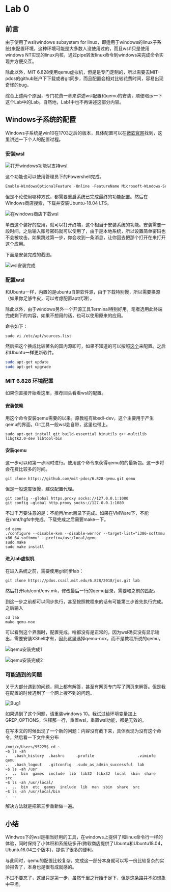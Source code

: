 # Lab 0

## 前言

由于使用了wsl(windows subsystem for linux，即适用于windows的linux子系统)来配置环境，这种环境可能是大多数人没使用过的，而且wsl1只是使用windows NT实现的linux内核，通过pipe转发linux命令到windows来完成命令实现并方便交互。

除此以外，MIT 6.828使用qemu虚拟机，但是是专门定制的，所以需要去MIT-pdos的github账户下下载或者git同步，而且配置会相对比较花费时间，容易出现奇怪的bug。

综合上述两个原因，专门花费一章来讲述wsl配置和qemu的安装，顺便暗示一下这个Lab中的Lab。自然地，Lab1中也不再讲述这部分内容。

## Windows子系统的配置

Windows子系统是win10在1703之后的版本，具体配置可以在[微软官网](https://docs.microsoft.com/zh-cn/windows/wsl/install-win10)找到，这里讲述一下个人的配置过程。

### 安装wsl

![打开windows功能以支持wsl](img/windows功能打开.png)

这个功能也可以使用管理员下的Powershell完成。

```powershell
Enable-WindowsOptionalFeature -Online -FeatureName Microsoft-Windows-Subsystem-Linux
```

但是不论使用哪种方式，都需要重启系统已完成最终的功能配置。然后在Windows商店搜索，下载并安装Ubuntu-18.04 LTS。

![在windows商店下载wsl](img/ubuntu安装.png)

单击这个装好的应用，就可以打开终端，这个相当于安装系统的功能。安装需要一段时间，之后输入账号密码就可以使用了，由于是本地系统，所以设置简单密码也不会被攻击。如果跳过第一步，你会收到一条消息，让你回去把那个打开在来打开这个应用。

下面是安装完成的截图。

![wsl安装完成](img/ubuntu安装2.png)

### 配置wsl

和Ubuntu一样，内置的是ubuntu自带软件源，由于下载特别慢，所以需要换源（如果你足够牛皮，可以考虑配置apt代理）。

除此以外，由于windows另外一个开源工具Terminal特别好用，笔者选用此终端完成剩下的内容，如果不想用的话，也可以使用原来的应用。

命令如下：

```shell
sudo vi /etc/apt/sources.list
```

然后把这个换成比较著名的国内源即可，如果不知道的可以按照[这个](https://os.vampire.rip/speedup.html)来配置。之后和Ubuntu一样更新软件。

```sh
sudo apt-get update
sudo apt-get upgrade
```

### MIT 6.828 环境配置

如果你直接开始看这里，推荐回头看看wsl的配置。

#### 安装依赖

用这个命令安装qemu需要的以来。原教程有libsdl-dev，这个主要用于产生qemu的界面。Git工具一般wsl会自带，这里也带上。

```shell
sudo apt-get install git build-essential binutils g++-multilib libgtk2.0-dev libtool-bin
```

#### 安装qemu

这一步可以和第一步同时进行。使用这个命令来获得qemu的的最新包。这一步将会花费比较多的时间。

```shell
git clone https://github.com/mit-pdos/6.828-qemu.git qemu
```

但是一般速度很慢，建议配置代理。

```shell
git config --global https.proxy socks://127.0.0.1:1080
git config –global http.proxy socks://127.0.0.1:1080
```

不过千万要注意的是：不能再/mnt目录下完成。如果在VMWare下，不能在/mnt/hgfs中完成。下载完成之后需要make一下。

```shell
cd qemu
./configure --disable-kvm --disable-werror --target-list="i386-softmmu x86_64-softmmu" --prefix=/usr/local/qemu
sudo make
sudo make install
```

#### 进入lab虚拟机

在进入系统之前，需要使用git同步lab：

```shell
git clone https://pdos.csail.mit.edu/6.828/2018/jos.git lab
```

然后打开lab/conf/env.mk，修改最后一行的qemu目录，需要和之前的匹配。



到这一步之前都可以同步执行，甚至按照教程来的话有可能第三步首先执行完成。之后输入

```shell
cd lab
make qemu-nox
```

可以看到这个界面时，配置完成。啥都没有是正常的，因为wsl确实没有显示输出，需要安装XShell才有，因此这里选择qemu-nox，而不是教程所说的qemu。

![qemu安装完成1](img/qemu安装完成.png)

![qemu安装完成2](img/qemu安装完成2.png)

### 可能遇到的问题

关于大部分遇到的问题，网上都有解答，甚至有网页专门写了网页来解答。但是我在配置的时候遇到了一个网上搜不到的问题。

![Bug1](img/Bug1.png)

如果遇到了这个问题，请重装windows 10。我试过给环境变量加上GREP_OPTIONS，注释那一行，重置wsl，重置wsl功能，都是无效的。

在写本文的时候出现了一个新的问题：内容没有截下来，具体表现为没有这个命令，然后看一下文件夹分布

```shell
/mnt/c/Users/95225$ cd ~
~$ ls -ah
.   .bash_history  .bashrc     .profile                   .viminfo  qemu 
..  .bash_logout   .gitconfig  .sudo_as_admin_successful  lab
~$ ls -ah /usr
.  ..  bin  games  include  lib  lib32  libx32  local  sbin  share  src
~$ ls -ah /usr/local/
.  ..  bin  etc  games  include  lib  man  sbin  share  src
~$ ls -ah /usr/local/bin
.  ..
```

解决方法就是把第三步重新做一遍。

## 小结

Windwos下的wsl是相当好用的工具，在windows上提供了和linux命令行一样的体验，同时保持了小体积和系统级多开(微软商店提供了Ubuntu和Ubuntu18.04，Ubuntu16.04三个版本)，提供了很多的便利。

与此同时，qemu的配置比较复杂，完成这一部分本身就可以写一份比较复杂的实验报告了，本身也是很有成就感的。

不过不要忘了，这里只是第一步，虽然千里之行始于足下，但是这条路并不如想象中平坦。